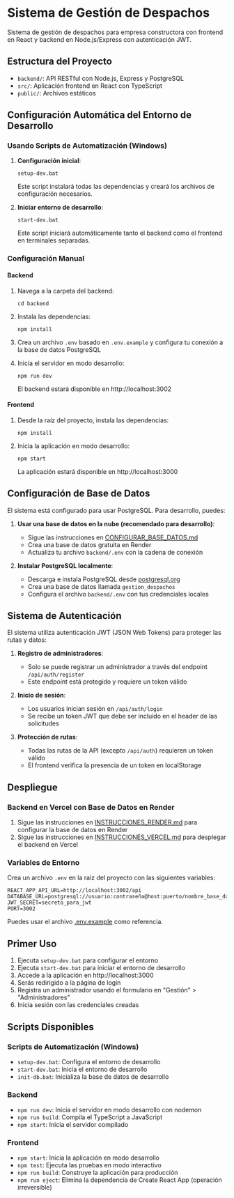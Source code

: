 # Sistema de Gestión de Despachos

Sistema de gestión de despachos para empresa constructora con frontend en React y backend en Node.js/Express con autenticación JWT.

## Estructura del Proyecto

- `backend/`: API RESTful con Node.js, Express y PostgreSQL
- `src/`: Aplicación frontend en React con TypeScript
- `public/`: Archivos estáticos

## Configuración Automática del Entorno de Desarrollo

### Usando Scripts de Automatización (Windows)

1. **Configuración inicial**:
   ```
   setup-dev.bat
   ```
   Este script instalará todas las dependencias y creará los archivos de configuración necesarios.

2. **Iniciar entorno de desarrollo**:
   ```
   start-dev.bat
   ```
   Este script iniciará automáticamente tanto el backend como el frontend en terminales separadas.

### Configuración Manual

#### Backend

1. Navega a la carpeta del backend:
   ```
   cd backend
   ```

2. Instala las dependencias:
   ```
   npm install
   ```

3. Crea un archivo `.env` basado en `.env.example` y configura tu conexión a la base de datos PostgreSQL

4. Inicia el servidor en modo desarrollo:
   ```
   npm run dev
   ```

   El backend estará disponible en http://localhost:3002

#### Frontend

1. Desde la raíz del proyecto, instala las dependencias:
   ```
   npm install
   ```

2. Inicia la aplicación en modo desarrollo:
   ```
   npm start
   ```

   La aplicación estará disponible en http://localhost:3000

## Configuración de Base de Datos

El sistema está configurado para usar PostgreSQL. Para desarrollo, puedes:

1. **Usar una base de datos en la nube (recomendado para desarrollo)**:
   - Sigue las instrucciones en [CONFIGURAR_BASE_DATOS.md](CONFIGURAR_BASE_DATOS.md)
   - Crea una base de datos gratuita en Render
   - Actualiza tu archivo `backend/.env` con la cadena de conexión

2. **Instalar PostgreSQL localmente**:
   - Descarga e instala PostgreSQL desde [postgresql.org](https://www.postgresql.org/download/)
   - Crea una base de datos llamada `gestion_despachos`
   - Configura el archivo `backend/.env` con tus credenciales locales

## Sistema de Autenticación

El sistema utiliza autenticación JWT (JSON Web Tokens) para proteger las rutas y datos:

1. **Registro de administradores**: 
   - Solo se puede registrar un administrador a través del endpoint `/api/auth/register`
   - Este endpoint está protegido y requiere un token válido

2. **Inicio de sesión**:
   - Los usuarios inician sesión en `/api/auth/login`
   - Se recibe un token JWT que debe ser incluido en el header de las solicitudes

3. **Protección de rutas**:
   - Todas las rutas de la API (excepto `/api/auth`) requieren un token válido
   - El frontend verifica la presencia de un token en localStorage

## Despliegue

### Backend en Vercel con Base de Datos en Render

1. Sigue las instrucciones en [INSTRUCCIONES_RENDER.md](INSTRUCCIONES_RENDER.md) para configurar la base de datos en Render
2. Sigue las instrucciones en [INSTRUCCIONES_VERCEL.md](INSTRUCCIONES_VERCEL.md) para desplegar el backend en Vercel

### Variables de Entorno

Crea un archivo `.env` en la raíz del proyecto con las siguientes variables:

```
REACT_APP_API_URL=http://localhost:3002/api
DATABASE_URL=postgresql://usuario:contraseña@host:puerto/nombre_base_datos
JWT_SECRET=secreto_para_jwt
PORT=3002
```

Puedes usar el archivo [.env.example](.env.example) como referencia.

## Primer Uso

1. Ejecuta `setup-dev.bat` para configurar el entorno
2. Ejecuta `start-dev.bat` para iniciar el entorno de desarrollo
3. Accede a la aplicación en http://localhost:3000
4. Serás redirigido a la página de login
5. Registra un administrador usando el formulario en "Gestión" > "Administradores"
6. Inicia sesión con las credenciales creadas

## Scripts Disponibles

### Scripts de Automatización (Windows)
- `setup-dev.bat`: Configura el entorno de desarrollo
- `start-dev.bat`: Inicia el entorno de desarrollo
- `init-db.bat`: Inicializa la base de datos de desarrollo

### Backend

- `npm run dev`: Inicia el servidor en modo desarrollo con nodemon
- `npm run build`: Compila el TypeScript a JavaScript
- `npm start`: Inicia el servidor compilado

### Frontend

- `npm start`: Inicia la aplicación en modo desarrollo
- `npm test`: Ejecuta las pruebas en modo interactivo
- `npm run build`: Construye la aplicación para producción
- `npm run eject`: Elimina la dependencia de Create React App (operación irreversible)